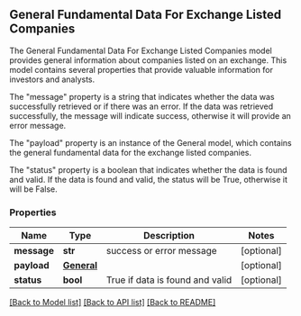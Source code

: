 ## General Fundamental Data For Exchange Listed Companies

The General Fundamental Data For Exchange Listed Companies model provides general information about companies listed on 
an exchange. This model contains several properties that provide valuable information for investors and analysts.

The "message" property is a string that indicates whether the data was successfully retrieved or if there was an error. 
If the data was retrieved successfully, the message will indicate success, otherwise it will provide an error message.

The "payload" property is an instance of the General model, which contains the general fundamental data for 
the exchange listed companies.

The "status" property is a boolean that indicates whether the data is found and valid. If the data is found and valid, 
the status will be True, otherwise it will be False.

### Properties
| Name        | Type                      | Description                     | Notes      |
|-------------|---------------------------|---------------------------------|------------|
| **message** | **str**                   | success or error message        | [optional] |
| **payload** | [**General**](General.md) |                                 | [optional] |
| **status**  | **bool**                  | True if data is found and valid | [optional] |

[[Back to Model list]](../../README.md#documentation-for-models) [[Back to API list]](../../README.md#documentation-for-api-endpoints) [[Back to README]](../../README.md)


